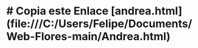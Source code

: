 # # Copia este Enlace [andrea.html] (file:///C:/Users/Felipe/Documents/Web-Flores-main/Andrea.html)
